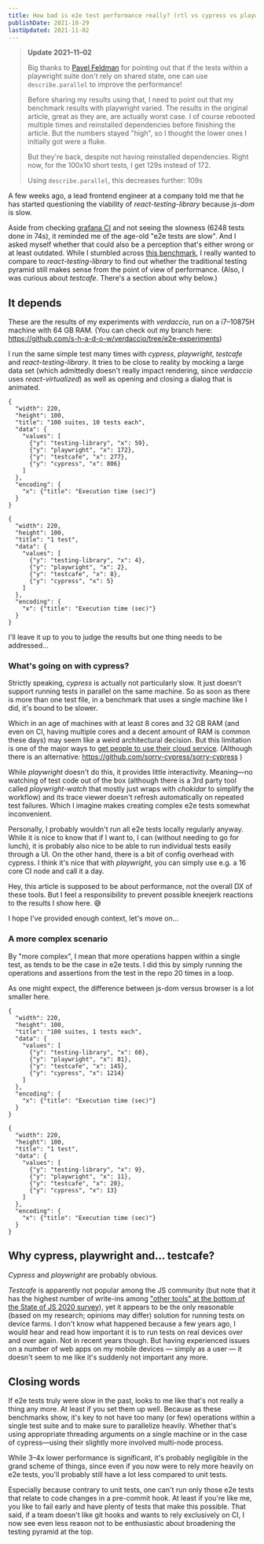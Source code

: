 ```yaml
---
title: How bad is e2e test performance really? (rtl vs cypress vs playwright vs testcafe)
publishDate: 2021-10-29
lastUpdated: 2021-11-02
---
```


> **Update 2021–11–02**
>
> Big thanks to [Pavel Feldman](https://medium.com/@pavel.feldman/try-replacing-test-describe-with-test-describe-parallel-in-playwright-tests-ec9176c6bd2a?source=responses-----bfc5c0d06d57----1-----------------------------------) for pointing out that if the tests within a playwright suite don't rely on shared state, one can use `describe.parallel` to improve the performance!
> 
> Before sharing my results using that, I need to point out that my benchmark results with playwright varied. The results in the original article, great as they are, are actually worst case. I of course rebooted multiple times and reinstalled dependencies before finishing the article. But the numbers stayed "high", so I thought the lower ones I initially got were a fluke.
> 
> But they're back, despite not having reinstalled dependencies. Right now, for the 100x10 short tests, I get 129s instead of 172.
> 
> Using `describe.parallel`, this decreases further: 109s

A few weeks ago, a lead frontend engineer at a company told me that he has started questioning the viability of *react-testing-library* because *js-dom* is slow.

Aside from checking [grafana CI](https://drone.grafana.net/grafana/grafana/35841/1/12) and not seeing the slowness (6248 tests done in 74s), it reminded me of the age-old "e2e tests are slow". And I asked myself whether that could also be a perception that's either wrong or at least outdated. While I stumbled across [this benchmark](https://blog.checklyhq.com/cypress-vs-selenium-vs-playwright-vs-puppeteer-speed-comparison/), I really wanted to compare to *react-testing-library* to find out whether the traditional testing pyramid still makes sense from the point of view of performance. (Also, I was curious about *testcafe*. There's a section about why below.)

## It depends

These are the results of my experiments with *verdaccio*, run on a i7–10875H machine with 64 GB RAM. (You can check out my branch here: https://github.com/s-h-a-d-o-w/verdaccio/tree/e2e-experiments)

I run the same simple test many times with *cypress*, *playwright*, *testcafe* and *react-testing-library*. It tries to be close to reality by mocking a large data set (which admittedly doesn't really impact rendering, since *verdaccio* uses *react-virtualized*) as well as opening and closing a dialog that is animated.

```kroki type=vegalite
{
  "width": 220,
  "height": 100,
  "title": "100 suites, 10 tests each",
  "data": {
    "values": [
      {"y": "testing-library", "x": 59},
      {"y": "playwright", "x": 172},
      {"y": "testcafe", "x": 277},
      {"y": "cypress", "x": 806}
    ]
  },
  "encoding": {
    "x": {"title": "Execution time (sec)"}
  }
}
```

```kroki type=vegalite
{
  "width": 220,
  "height": 100,
  "title": "1 test",
  "data": {
    "values": [
      {"y": "testing-library", "x": 4},
      {"y": "playwright", "x": 2},
      {"y": "testcafe", "x": 8},
      {"y": "cypress", "x": 5}
    ]
  },
  "encoding": {
    "x": {"title": "Execution time (sec)"}
  }
}
```

I'll leave it up to you to judge the results but one thing needs to be addressed…

### What's going on with cypress?

Strictly speaking, *cypress* is actually not particularly slow. It just doesn't support running tests in parallel on the same machine. So as soon as there is more than one test file, in a benchmark that uses a single machine like I did, it's bound to be slower.

Which in an age of machines with at least 8 cores and 32 GB RAM (and even on CI, having multiple cores and a decent amount of RAM is common these days) may seem like a weird architectural decision. But this limitation is one of the major ways to [get people to use their cloud service](https://docs.cypress.io/guides/guides/parallelization#Overview). (Although there is an alternative: https://github.com/sorry-cypress/sorry-cypress )

While *playwright* doesn't do this, it provides little interactivity. Meaning—no watching of test code out of the box (although there is a 3rd party tool called *playwright-watch* that mostly just wraps with *chokidar* to simplify the workflow) and its trace viewer doesn't refresh automatically on repeated test failures. Which I imagine makes creating complex e2e tests somewhat inconvenient.

Personally, I probably wouldn't run all e2e tests locally regularly anyway. While it is nice to know that if I want to, I can (without needing to go for lunch), it is probably also nice to be able to run individual tests easily through a UI. On the other hand, there is a bit of config overhead with cypress. I think it's nice that with *playwright*, you can simply use e.g. a 16 core CI node and call it a day.

Hey, this article is supposed to be about performance, not the overall DX of these tools. But I feel a responsibility to prevent possible kneejerk reactions to the results I show here. 😅

I hope I've provided enough context, let's move on…

### A more complex scenario

By "more complex", I mean that more operations happen within a single test, as tends to be the case in e2e tests. I did this by simply running the operations and assertions from the test in the repo 20 times in a loop.

As one might expect, the difference between js-dom versus browser is a lot smaller here.

```kroki type=vegalite
{
  "width": 220,
  "height": 100,
  "title": "100 suites, 1 tests each",
  "data": {
    "values": [
      {"y": "testing-library", "x": 60},
      {"y": "playwright", "x": 81},
      {"y": "testcafe", "x": 145},
      {"y": "cypress", "x": 1214}
    ]
  },
  "encoding": {
    "x": {"title": "Execution time (sec)"}
  }
}
```

```kroki type=vegalite
{
  "width": 220,
  "height": 100,
  "title": "1 test",
  "data": {
    "values": [
      {"y": "testing-library", "x": 9},
      {"y": "playwright", "x": 11},
      {"y": "testcafe", "x": 20},
      {"y": "cypress", "x": 13}
    ]
  },
  "encoding": {
    "x": {"title": "Execution time (sec)"}
  }
}
```

## Why cypress, playwright and... testcafe?

*Cypress* and *playwright* are probably obvious.

*Testcafe* is apparently not popular among the JS community (but note that it has the highest number of write-ins among ["other tools" at the bottom of the State of JS 2020 survey](https://2020.stateofjs.com/en-US/technologies/testing/)), yet it appears to be the only reasonable (based on my research; opinions may differ) solution for running tests on device farms. I don't know what happened because a few years ago, I would hear and read how important it is to run tests on real devices over and over again. Not in recent years though. But having experienced issues on a number of web apps on my mobile devices — simply as a user — it doesn't seem to me like it's suddenly not important any more.

## Closing words

If e2e tests truly were slow in the past, looks to me like that's not really a thing any more. At least if you set them up well. Because as these benchmarks show, it's key to not have too many (or few) operations within a single test suite and to make sure to parallelize heavily. Whether that's using appropriate threading arguments on a single machine or in the case of cypress—using their slightly more involved multi-node process.

While 3–4x lower performance is significant, it's probably negligible in the grand scheme of things, since even if you now were to rely more heavily on e2e tests, you'll probably still have a lot less compared to unit tests.

Especially because contrary to unit tests, one can't run only those e2e tests that relate to code changes in a pre-commit hook. At least if you're like me, you like to fail early and have plenty of tests that make this possible. That said, if a team doesn't like git hooks and wants to rely exclusively on CI, I now see even less reason not to be enthusiastic about broadening the testing pyramid at the top.
